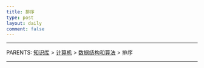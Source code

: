 ```yaml
---
title: 排序
type: post
layout: daily
comment: false
---
```


---

PARENTS: [知识库](/gknows/wiki) > [计算机](/gknows/计算机) > [数据结构和算法](/gknows/数据结构和算法) > 排序



---

